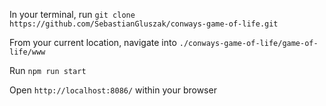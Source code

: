 In your terminal, run `git clone https://github.com/SebastianGluszak/conways-game-of-life.git`

From your current location, navigate into `./conways-game-of-life/game-of-life/www`

Run `npm run start`

Open `http://localhost:8086/` within your browser
